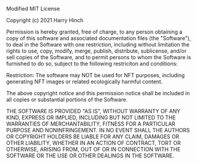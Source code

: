 Modified MIT License

Copyright (c) 2021 Harry Hinch

Permission is hereby granted, free of charge, to any person obtaining a copy
of this software and associated documentation files (the "Software"), to deal
in the Software with one restriction, including without limitation the rights
to use, copy, modify, merge, publish, distribute, sublicense, and/or sell
copies of the Software, and to permit persons to whom the Software is
furnished to do so, subject to the following restriciton and conditions:

Restriction: The software may NOT be used for NFT purposes, including
generating NFT images or related ecologically harmful content.

The above copyright notice and this permission notice shall be included in all
copies or substantial portions of the Software.

THE SOFTWARE IS PROVIDED "AS IS", WITHOUT WARRANTY OF ANY KIND, EXPRESS OR
IMPLIED, INCLUDING BUT NOT LIMITED TO THE WARRANTIES OF MERCHANTABILITY,
FITNESS FOR A PARTICULAR PURPOSE AND NONINFRINGEMENT. IN NO EVENT SHALL THE
AUTHORS OR COPYRIGHT HOLDERS BE LIABLE FOR ANY CLAIM, DAMAGES OR OTHER
LIABILITY, WHETHER IN AN ACTION OF CONTRACT, TORT OR OTHERWISE, ARISING FROM,
OUT OF OR IN CONNECTION WITH THE SOFTWARE OR THE USE OR OTHER DEALINGS IN THE
SOFTWARE.